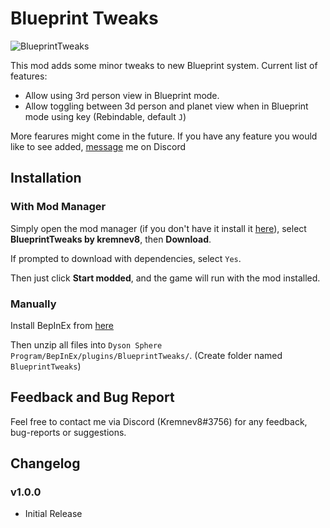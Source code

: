 # Blueprint Tweaks
![BlueprintTweaks](https://raw.githubusercontent.com/kremnev8/DSP-Mods/master/Mods/BlueprintTweaks/preview.gif)

This mod adds some minor tweaks to new Blueprint system. 
Current list of features:
- Allow using 3rd person view in Blueprint mode.
- Allow toggling between 3d person and planet view when in Blueprint mode using key (Rebindable,  default `J`)

More fearures might come in the future. If you have any feature you would like to see added, [message](Feedback-and-Bug-Report) me on Discord

## Installation
### With Mod Manager

Simply open the mod manager (if you don't have it install it [here](https://dsp.thunderstore.io/package/ebkr/r2modman/)), select **BlueprintTweaks by kremnev8**, then **Download**.

If prompted to download with dependencies, select `Yes`.

Then just click **Start modded**, and the game will run with the mod installed.

### Manually
Install BepInEx from [here](https://dsp.thunderstore.io/package/xiaoye97/BepInEx/)

Then unzip all files into `Dyson Sphere Program/BepInEx/plugins/BlueprintTweaks/`. (Create folder named `BlueprintTweaks`)

## Feedback and Bug Report
Feel free to contact me via Discord (Kremnev8#3756) for any feedback, bug-reports or suggestions.

## Changelog
### v1.0.0
- Initial Release